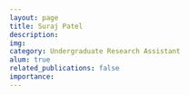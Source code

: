 ```yaml
---
layout: page
title: Suraj Patel
description:
img:
category: Undergraduate Research Assistant
alum: true
related_publications: false
importance:
---
```

